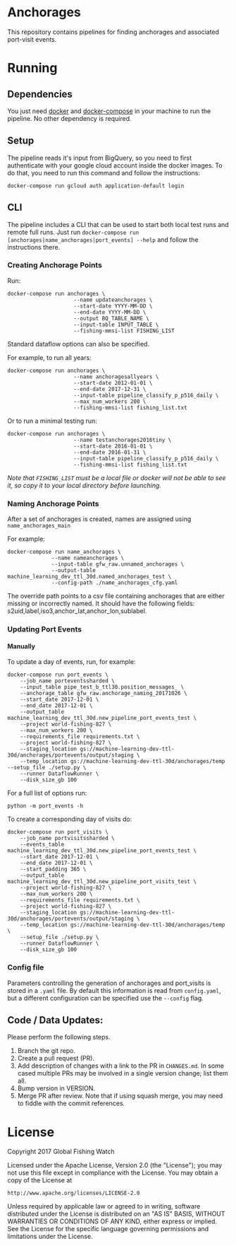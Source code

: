 # Anchorages

This repository contains pipelines for finding anchorages and associated port-visit events.

# Running

## Dependencies

You just need [docker](https://www.docker.com/) and
[docker-compose](https://docs.docker.com/compose/) in your machine to run the
pipeline. No other dependency is required.

## Setup

The pipeline reads it's input from BigQuery, so you need to first authenticate
with your google cloud account inside the docker images. To do that, you need
to run this command and follow the instructions:

```
docker-compose run gcloud auth application-default login
```

## CLI

The pipeline includes a CLI that can be used to start both local test runs and
remote full runs. Just run `docker-compose run [anchorages|name_anchorages|port_events] --help` and follow the
instructions there.


### Creating Anchorage Points


Run:
  
    docker-compose run anchorages \
                         --name updateanchorages \
                         --start-date YYYY-MM-DD \
                         --end-date YYYY-MM-DD \
                         --output BQ_TABLE_NAME \
                         --input-table INPUT_TABLE \
                         --fishing-mmsi-list FISHING_LIST


Standard dataflow options can also be specified.

For example, to run all years:

    docker-compose run anchorages \
                         --name anchoragesallyears \
                         --start-date 2012-01-01 \
                         --end-date 2017-12-31 \
                         --input-table pipeline_classify_p_p516_daily \
                         --max_num_workers 200 \
                         --fishing-mmsi-list fishing_list.txt

Or to run a minimal testing run:

    docker-compose run anchorages \
                         --name testanchorages2016tiny \
                         --start-date 2016-01-01 \
                         --end-date 2016-01-31 \
                         --input-table pipeline_classify_p_p516_daily \
                         --fishing-mmsi-list fishing_list.txt

*Note that `FISHING_LIST` must be a local file or docker will not be able to see it, so copy it to your local directory before launching.*


### Naming Anchorage Points

After a set of anchorages is created, names are assigned using `name_anchorages_main`

For example:

    docker-compose run name_anchorages \
                  --name nameanchorages \
                  --input-table gfw_raw.unnamed_anchorages \
                  --output-table machine_learning_dev_ttl_30d.named_anchorages_test \
                  --config-path ./name_anchorages_cfg.yaml


The override path points to a csv file containing anchorages that are either missing or incorrectly named.
It should have the following fields: s2uid,label,iso3,anchor_lat,anchor_lon,sublabel.


### Updating Port Events


#### Manually

To update a day of events, run, for example:

    docker-compose run port_events \
        --job_name porteventssharded \
        --input_table pipe_test_b_ttl30.position_messages_ \
        --anchorage_table gfw_raw.anchorage_naming_20171026 \
        --start_date 2017-12-01 \
        --end_date 2017-12-01 \
        --output_table machine_learning_dev_ttl_30d.new_pipeline_port_events_test \
        --project world-fishing-827 \
        --max_num_workers 200 \
        --requirements_file requirements.txt \
        --project world-fishing-827 \
        --staging_location gs://machine-learning-dev-ttl-30d/anchorages/portevents/output/staging \
        --temp_location gs://machine-learning-dev-ttl-30d/anchorages/temp                           --setup_file ./setup.py \
        --runner DataflowRunner \
        --disk_size_gb 100

For a full list of options run:

    python -m port_events -h


To create a corresponding day of visits do:

    docker-compose run port_visits \
        --job_name portvisitssharded \
        --events_table machine_learning_dev_ttl_30d.new_pipeline_port_events_test \
        --start_date 2017-12-01 \
        --end_date 2017-12-01 \
        --start_padding 365 \
        --output_table machine_learning_dev_ttl_30d.new_pipeline_port_visits_test \
        --project world-fishing-827 \
        --max_num_workers 200 \
        --requirements_file requirements.txt \
        --project world-fishing-827 \
        --staging_location gs://machine-learning-dev-ttl-30d/anchorages/portevents/output/staging \
        --temp_location gs://machine-learning-dev-ttl-30d/anchorages/temp \
        --setup_file ./setup.py \
        --runner DataflowRunner \
        --disk_size_gb 100 


### Config file

Parameters controlling the generation of anchorages and port_visits is stored
in a `.yaml` file. By default this information is read from `config.yaml`, but
a different configuration can be specified use the `--config` flag.


## Code / Data Updates:

Please perform the following steps.

1. Branch the git repo.
2. Create a pull request (PR).
3. Add description of changes with a link to the PR in `CHANGES.md`.  In some
   cased multiple PRs may be involved in a single version change; list them all.
4. Bump version in VERSION.
5. Merge PR after review. Note that if using squash merge, you may need
   to fiddle with the commit references.

# License

Copyright 2017 Global Fishing Watch

Licensed under the Apache License, Version 2.0 (the "License");
you may not use this file except in compliance with the License.
You may obtain a copy of the License at

    http://www.apache.org/licenses/LICENSE-2.0

Unless required by applicable law or agreed to in writing, software
distributed under the License is distributed on an "AS IS" BASIS,
WITHOUT WARRANTIES OR CONDITIONS OF ANY KIND, either express or implied.
See the License for the specific language governing permissions and
limitations under the License.
